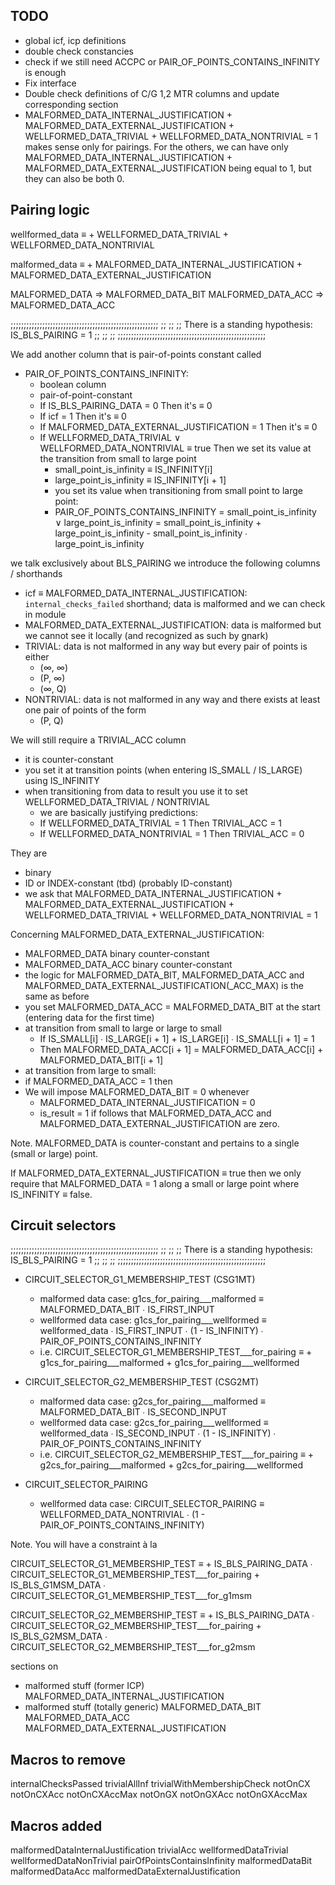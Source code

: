 
## TODO

- global icf, icp definitions
- double check constancies
- check if we still need ACCPC or PAIR_OF_POINTS_CONTAINS_INFINITY is enough
- Fix interface
- Double check definitions of C/G 1,2 MTR columns and update corresponding section
- MALFORMED_DATA_INTERNAL_JUSTIFICATION + MALFORMED_DATA_EXTERNAL_JUSTIFICATION + WELLFORMED_DATA_TRIVIAL + WELLFORMED_DATA_NONTRIVIAL = 1 makes sense only for pairings. For the others, we can have only MALFORMED_DATA_INTERNAL_JUSTIFICATION + MALFORMED_DATA_EXTERNAL_JUSTIFICATION being equal to 1, but they can also be both 0. 

## Pairing logic

wellformed_data ≡ + WELLFORMED_DATA_TRIVIAL
                  + WELLFORMED_DATA_NONTRIVIAL

malformed_data ≡ + MALFORMED_DATA_INTERNAL_JUSTIFICATION
                 + MALFORMED_DATA_EXTERNAL_JUSTIFICATION

MALFORMED_DATA     ⇒ MALFORMED_DATA_BIT
MALFORMED_DATA_ACC ⇒ MALFORMED_DATA_ACC

;;;;;;;;;;;;;;;;;;;;;;;;;;;;;;;;;;;;;;;;;;;;;;;;;;;;;;;;
;;                                                    ;;
;; There is a standing hypothesis: IS_BLS_PAIRING = 1 ;;
;;                                                    ;;
;;;;;;;;;;;;;;;;;;;;;;;;;;;;;;;;;;;;;;;;;;;;;;;;;;;;;;;;

We add another column that is pair-of-points constant called
- PAIR_OF_POINTS_CONTAINS_INFINITY:
    - boolean column
    - pair-of-point-constant
    - If IS_BLS_PAIRING_DATA = 0     Then it's ≡ 0
    - If icf = 1  Then it's ≡ 0
    - If MALFORMED_DATA_EXTERNAL_JUSTIFICATION = 1               Then it's ≡ 0
    - If WELLFORMED_DATA_TRIVIAL ∨ WELLFORMED_DATA_NONTRIVIAL ≡ true Then we set its value at the transition from small to large point
        - small_point_is_infinity ≡ IS_INFINITY[i]
        - large_point_is_infinity ≡ IS_INFINITY[i + 1]
        - you set its value when transitioning from small point to large point:
        - PAIR_OF_POINTS_CONTAINS_INFINITY = small_point_is_infinity ∨ large_point_is_infinity
                                           = small_point_is_infinity + large_point_is_infinity - small_point_is_infinity ∙ large_point_is_infinity

we talk exclusively about BLS_PAIRING
we introduce the following columns / shorthands

- icf ≡ MALFORMED_DATA_INTERNAL_JUSTIFICATION: `internal_checks_failed` shorthand; data is malformed and we can check in module
- MALFORMED_DATA_EXTERNAL_JUSTIFICATION: data is malformed but we cannot see it locally (and recognized as such by gnark)
- TRIVIAL: data is not malformed in any way but every pair of points is either
    - (∞, ∞)
    - (P, ∞)
    - (∞, Q)
- NONTRIVIAL: data is not malformed in any way and there exists at least one pair of points of the form
    - (P, Q)

We will still require a TRIVIAL_ACC column
- it is counter-constant
- you set it at transition points (when entering IS_SMALL / IS_LARGE) using IS_INFINITY
- when transitioning from data to result you use it to set WELLFORMED_DATA_TRIVIAL / NONTRIVIAL
    - we are basically justifying predictions:
    - If WELLFORMED_DATA_TRIVIAL    = 1 Then TRIVIAL_ACC = 1
    - If WELLFORMED_DATA_NONTRIVIAL = 1 Then TRIVIAL_ACC = 0

They are
- binary
- ID or INDEX-constant (tbd) (probably ID-constant)
- we ask that
    MALFORMED_DATA_INTERNAL_JUSTIFICATION + MALFORMED_DATA_EXTERNAL_JUSTIFICATION + WELLFORMED_DATA_TRIVIAL + WELLFORMED_DATA_NONTRIVIAL = 1

Concerning MALFORMED_DATA_EXTERNAL_JUSTIFICATION:
- MALFORMED_DATA     binary counter-constant
- MALFORMED_DATA_ACC binary counter-constant
- the logic for MALFORMED_DATA_BIT, MALFORMED_DATA_ACC and MALFORMED_DATA_EXTERNAL_JUSTIFICATION(_ACC_MAX) is the same as before
- you set MALFORMED_DATA_ACC = MALFORMED_DATA_BIT at the start (entering data for the first time)
- at transition from small to large or large to small
    - If   IS_SMALL[i] ∙ IS_LARGE[i + 1] + IS_LARGE[i] ∙ IS_SMALL[i + 1] = 1
    - Then MALFORMED_DATA_ACC[i + 1] = MALFORMED_DATA_ACC[i] + MALFORMED_DATA_BIT[i + 1]
- at transition from large to small:
- if MALFORMED_DATA_ACC = 1 then
- We will impose MALFORMED_DATA_BIT = 0 whenever
    - MALFORMED_DATA_INTERNAL_JUSTIFICATION = 0
    - is_result = 1
if follows that MALFORMED_DATA_ACC and MALFORMED_DATA_EXTERNAL_JUSTIFICATION are zero.

Note. MALFORMED_DATA is counter-constant and pertains to a single (small or large) point.

If MALFORMED_DATA_EXTERNAL_JUSTIFICATION ≡ true then we only require that MALFORMED_DATA = 1 along a small or large point where IS_INFINITY ≡ false.


## Circuit selectors

;;;;;;;;;;;;;;;;;;;;;;;;;;;;;;;;;;;;;;;;;;;;;;;;;;;;;;;;
;;                                                    ;;
;; There is a standing hypothesis: IS_BLS_PAIRING = 1 ;;
;;                                                    ;;
;;;;;;;;;;;;;;;;;;;;;;;;;;;;;;;;;;;;;;;;;;;;;;;;;;;;;;;;


- CIRCUIT_SELECTOR_G1_MEMBERSHIP_TEST (CSG1MT)
    - malformed  data case: g1cs_for_pairing___malformed  ≡ MALFORMED_DATA_BIT ∙ IS_FIRST_INPUT
    - wellformed data case: g1cs_for_pairing___wellformed ≡ wellformed_data    ∙ IS_FIRST_INPUT ∙ (1 - IS_INFINITY) ∙ PAIR_OF_POINTS_CONTAINS_INFINITY
    - i.e.
        CIRCUIT_SELECTOR_G1_MEMBERSHIP_TEST___for_pairing ≡ + g1cs_for_pairing___malformed
                                                            + g1cs_for_pairing___wellformed

- CIRCUIT_SELECTOR_G2_MEMBERSHIP_TEST (CSG2MT)
    - malformed  data case: g2cs_for_pairing___malformed  ≡ MALFORMED_DATA_BIT ∙ IS_SECOND_INPUT
    - wellformed data case: g2cs_for_pairing___wellformed ≡ wellformed_data    ∙ IS_SECOND_INPUT ∙ (1 - IS_INFINITY) ∙ PAIR_OF_POINTS_CONTAINS_INFINITY
    - i.e.
        CIRCUIT_SELECTOR_G2_MEMBERSHIP_TEST___for_pairing ≡ + g2cs_for_pairing___malformed
                                                            + g2cs_for_pairing___wellformed

- CIRCUIT_SELECTOR_PAIRING
    - wellformed data case:
        CIRCUIT_SELECTOR_PAIRING ≡ WELLFORMED_DATA_NONTRIVIAL ∙ (1 - PAIR_OF_POINTS_CONTAINS_INFINITY)


Note. You will have a constraint à la

CIRCUIT_SELECTOR_G1_MEMBERSHIP_TEST ≡ + IS_BLS_PAIRING_DATA ∙ CIRCUIT_SELECTOR_G1_MEMBERSHIP_TEST___for_pairing
                                      + IS_BLS_G1MSM_DATA   ∙ CIRCUIT_SELECTOR_G1_MEMBERSHIP_TEST___for_g1msm

CIRCUIT_SELECTOR_G2_MEMBERSHIP_TEST ≡ + IS_BLS_PAIRING_DATA ∙ CIRCUIT_SELECTOR_G2_MEMBERSHIP_TEST___for_pairing
                                      + IS_BLS_G2MSM_DATA   ∙ CIRCUIT_SELECTOR_G2_MEMBERSHIP_TEST___for_g2msm

sections on
- malformed stuff (former ICP)
    MALFORMED_DATA_INTERNAL_JUSTIFICATION
- malformed stuff (totally generic)
    MALFORMED_DATA_BIT
    MALFORMED_DATA_ACC
    MALFORMED_DATA_EXTERNAL_JUSTIFICATION


## Macros to remove

internalChecksPassed
trivialAllInf
trivialWithMembershipCheck
notOnCX
notOnCXAcc
notOnCXAccMax
notOnGX
notOnGXAcc
notOnGXAccMax

## Macros added

malformedDataInternalJustification
trivialAcc
wellformedDataTrivial
wellformedDataNonTrivial
pairOfPointsContainsInfinity
malformedDataBit
malformedDataAcc
malformedDataExternalJustification


